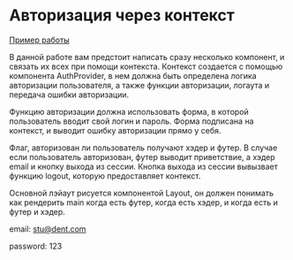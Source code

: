 # Авторизация через контекст

[Пример работы](http://hw-context-auth.surge.sh)

В данной работе вам предстоит написать сразу несколько компонент, и связать их
всех при помощи контекста. Контекст создается с помощью компонента AuthProvider,
в нем должна быть определена логика авторизации пользователя, а также функции
авторизации, логаута и передача ошибки авторизации.

Функцию авторизации должна использовать форма, в которой пользователь вводит
свой логин и пароль. Форма подписана на контекст, и выводит ошибку авторизации
прямо у себя.

Флаг, авторизован ли пользователь получают хэдер и футер. В случае если
пользователь авторизован, футер выводит приветствие, а хэдер email и кнопку
выхода из сессии. Кнопка выхода из сессии вывызвает функцию logout, которую
предоставляет контекст.

Основной лэйаут рисуется компонентой Layout, он должен понимать как рендерить
main когда есть футер, когда есть хэдер, и когда есть и футер и хэдер.

email: stu@dent.com

password: 123
